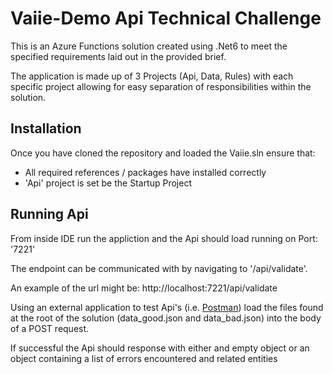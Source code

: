 
# Vaiie-Demo Api Technical Challenge

This is an Azure Functions solution created using .Net6 to meet the specified requirements laid out in the provided brief.

The application is made up of 3 Projects (Api, Data, Rules) with each specific project allowing for easy separation of responsibilities within the solution.

## Installation

Once you have cloned the repository and loaded the Vaiie.sln ensure that: 

- All required references / packages have installed correctly
- 'Api' project is set be the Startup Project

## Running Api

From inside IDE run the appliction and the Api should load running on Port: '7221'

The endpoint can be communicated with by navigating to '/api/validate'. 

An example of the url might be: http://localhost:7221/api/validate

Using an external application to test Api's (i.e. [Postman](https://www.postman.com/)) load the files found at the root of the solution (data_good.json and data_bad.json) into the body of a POST request.

If successful the Api should response with either and empty object or an object containing a list of errors encountered and related entities